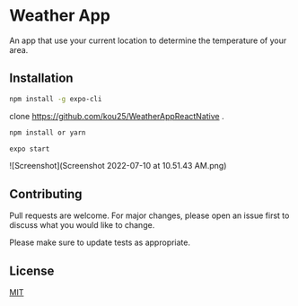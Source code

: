 # Weather App

An app that use your current location to determine the temperature of your area.

## Installation

```bash
npm install -g expo-cli
```
clone https://github.com/kou25/WeatherAppReactNative . 

```bash
npm install or yarn
```

```bash
expo start
```
![Screenshot](Screenshot 2022-07-10 at 10.51.43 AM.png)



## Contributing
Pull requests are welcome. For major changes, please open an issue first to discuss what you would like to change.

Please make sure to update tests as appropriate.

## License
[MIT](https://choosealicense.com/licenses/mit/)

